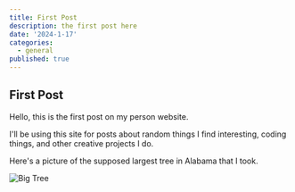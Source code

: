 ```yaml
---
title: First Post
description: the first post here
date: '2024-1-17'
categories:
  - general
published: true
---
```


## First Post

Hello, this is the first post on my person website.

I'll be using this site for posts about random things I find interesting, coding things, and other creative projects I do.

Here's a picture of the supposed largest tree in Alabama that I took.

![Big Tree](bigtree.jpg)
